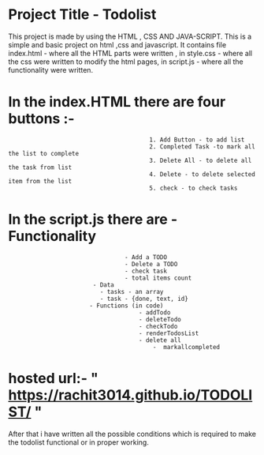 # Project Title -   Todolist   

This project is made by  using the HTML , CSS AND JAVA-SCRIPT.
This is a simple and basic project on html ,css and javascript. It contains file index.html - where all the HTML parts were written ,
in style.css - where all the css were written to modify the html pages, in script.js - where all the  functionality were written.

# In the index.HTML there are four buttons :-
                                            1. Add Button - to add list 
                                            2. Completed Task -to mark all the list to complete
                                            3. Delete All - to delete all the task from list
                                            4. Delete - to delete selected item from the list
                                            5. check - to check tasks

# In the script.js there are - Functionality
	                                 - Add a TODO
	                                 - Delete a TODO
	                                 - check task
	                                 - total items count
                            - Data
	                          - tasks - an array
	                          - task - {done, text, id}
                           - Functions (in code)
	                                     - addTodo
	                                     - deleteTodo
	                                     - checkTodo
	                                     - renderTodosList
	                                     - delete all
                                             -  markallcompleted



# hosted url:- " https://rachit3014.github.io/TODOLIST/ "
After that i have written all the possible conditions which is required to make the todolist functional or in proper working.

                            

